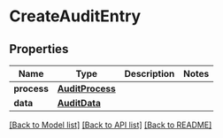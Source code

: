 # CreateAuditEntry

## Properties
Name | Type | Description | Notes
------------ | ------------- | ------------- | -------------
**process** | [**AuditProcess**](AuditProcess.md) |  | 
**data** | [**AuditData**](AuditData.md) |  | 

[[Back to Model list]](../README.md#documentation-for-models) [[Back to API list]](../README.md#documentation-for-api-endpoints) [[Back to README]](../README.md)


